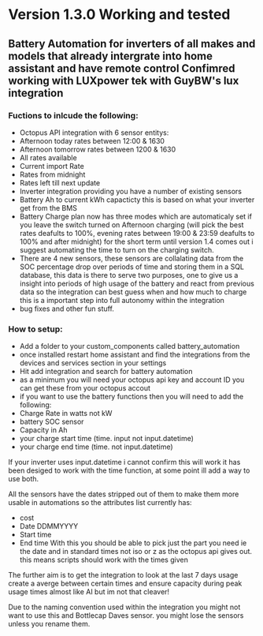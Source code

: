 # Version 1.3.0 Working and tested
## Battery Automation for inverters of all makes and models that already intergrate into home assistant and have remote control Confimred working with LUXpower tek with GuyBW's lux integration 

### Fuctions to inlcude the following:  
- Octopus API integration with 6 sensor entitys:   
- Afternoon today rates between 12:00 & 1630  
- Afternoon tomorrow rates between 1200 & 1630  
- All rates available  
- Current import Rate  
- Rates from midnight  
- Rates left till next update  
- Inverter integration providing you have a number of existing sensors  
- Battery Ah to current kWh capacticty this is based on what your inverter get from the BMS
- Battery Charge plan now has three modes which are automaticaly set if you leave the switch turned on Afternoon charging (will pick the best rates deafults to 100%, evening rates between 19:00 & 23:59 deafults to 100% and after midnight) for the short term until version 1.4 comes out i suggest automating the time to turn on the charging switch.
- There are 4 new sensors, these sensors are collalating data from the SOC percentage drop over periods of time and storing them in a SQL database, this data is there to serve two purposes, one to give us a insight into periods of high usage of the battery and react from previous data so the integration can best guess when and how much to charge this is a important step into full autonomy within the integration
- bug fixes and other fun stuff. 

  

### How to setup:
- Add a folder to your custom_components called battery_automation  
- once installed restart home assistant and find the integrations from the devices and services section in your settings  
- Hit add integration and search for battery automation  
- as a minimum you will need your octopus api key and account ID you can get these from your octopus accout   
- if you want to use the battery functions then you will need to add the following:   
- Charge Rate in watts not kW   
- battery SOC sensor  
- Capacity in Ah   
- your charge start time (time. input not input.datetime)  
- your charge end time (time. not input.datetime)   

If your inverter uses input.datetime i cannot confirm this will work it has been desiged to work with the time function, at some point ill add a way to use both. 

All the sensors have the dates stripped out of them to make them more usable in automations so the attributes list currently has: 
- cost
- Date DDMMYYYY
- Start time
- End time
With this you should be able to pick just the part you need ie the date and in standard times not iso or z as the octopus api gives out. this means scripts should work with the times given

The further aim is to get the integration to look at the last 7 days usage create a averge between certain times and ensure capacity during peak usage times almost like AI but im not that cleaver! 

Due to the naming convention used within the integration you might not want to use this and Bottlecap Daves sensor. you might lose the sensors unless you rename them. 
